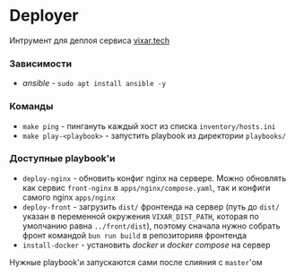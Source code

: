 # Deployer

Интрумент для деплоя сервиса [vixar.tech](https://vixar.tech)

### Зависимости

- _ansible_ - `sudo apt install ansible -y`

### Команды

- `make ping` - пингануть каждый хост из списка `inventory/hosts.ini`
- `make play-<playbook>` - запустить playbook из директории `playbooks/`

### Доступные playbook'и

- `deploy-nginx` - обновить конфиг nginx на сервере. Можно обновлять как сервис `front-nginx` в `apps/nginx/compose.yaml`, так и конфиги самого nginx `apps/nginx` 
- `deploy-front` - загрузить `dist/` фронтенда на сервер (путь до `dist/` указан в переменной окружения `VIXAR_DIST_PATH`, которая по умолчанию равна `../front/dist`), поэтому сначала нужно собрать фронт командой `bun run build` в репозиторияя фронтенда
- `install-docker` - установить _docker_ и _docker compose_ на сервер

Нужные playbook'и запускаются сами после слияния с `master`'ом
